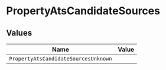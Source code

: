 # PropertyAtsCandidateSources


## Values

| Name                                 | Value                                |
| ------------------------------------ | ------------------------------------ |
| `PropertyAtsCandidateSourcesUnknown` |                                      |